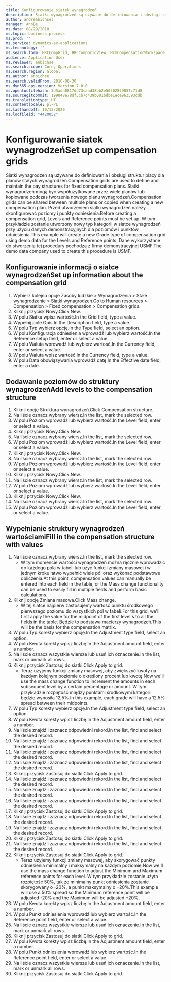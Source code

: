```yaml
---
title: Konfigurowanie siatek wynagrodzeń
description: Siatki wynagrodzeń są używane do definiowania i obsługi struktur płacy dla planów stałych wynagrodzeń.
author: andreabichsel
manager: AnnBe
ms.date: 08/29/2018
ms.topic: business-process
ms.prod: ''
ms.service: dynamics-ax-applications
ms.technology: ''
ms.search.form: HRCCompGrid, HRCCompGridView, HcmCompensationWorkspace
audience: Application User
ms.reviewer: anbichse
ms.search.scope: Core, Operations
ms.search.region: Global
ms.author: anbichse
ms.search.validFrom: 2016-06-30
ms.dyn365.ops.version: Version 7.0.0
ms.openlocfilehash: 5d5ada0817dd73caad38bb2e50302869857c71d8
ms.sourcegitcommit: 199848e78df5cb7c439b001bdbe1ece963593cdb
ms.translationtype: HT
ms.contentlocale: pl-PL
ms.lasthandoff: 10/13/2020
ms.locfileid: "4420052"
---
```

# <a name="set-up-compensation-grids"></a><span data-ttu-id="2e7d5-103">Konfigurowanie siatek wynagrodzeń</span><span class="sxs-lookup"><span data-stu-id="2e7d5-103">Set up compensation grids</span></span>

<span data-ttu-id="2e7d5-104">Siatki wynagrodzeń są używane do definiowania i obsługi struktur płacy dla planów stałych wynagrodzeń.</span><span class="sxs-lookup"><span data-stu-id="2e7d5-104">Compensation grids are used to define and maintain the pay structures for fixed compensation plans.</span></span> <span data-ttu-id="2e7d5-105">Siatki wynagrodzeń mogą być współużytkowane przez wiele planów lub kopiowane podczas tworzenia nowego planu wynagrodzeń.</span><span class="sxs-lookup"><span data-stu-id="2e7d5-105">Compensation grids can be shared between multiple plans or copied when creating a new compensation plan.</span></span>  <span data-ttu-id="2e7d5-106">Przed utworzeniem siatki wynagrodzeń należy skonfigurować poziomy i punkty odniesienia.</span><span class="sxs-lookup"><span data-stu-id="2e7d5-106">Before creating a compensation grid, Levels and Reference points must be set up.</span></span> <span data-ttu-id="2e7d5-107">W tym przykładzie zostanie utworzony nowy typ kategorii w siatce wynagrodzeń przy użyciu danych demonstracyjnych dla poziomów i punktów odniesienia.</span><span class="sxs-lookup"><span data-stu-id="2e7d5-107">This example will create a new Grade type of compensation grid using demo data for the Levels and Reference points.</span></span> <span data-ttu-id="2e7d5-108">Dane wykorzystane do stworzenia tej procedury pochodzą z firmy demonstracyjnej USMF.</span><span class="sxs-lookup"><span data-stu-id="2e7d5-108">The demo data company used to create this procedure is USMF.</span></span>


## <a name="set-up-information-about-the-compensation-grid"></a><span data-ttu-id="2e7d5-109">Konfigurowanie informacji o siatce wynagrodzeń</span><span class="sxs-lookup"><span data-stu-id="2e7d5-109">Set up information about the compensation grid</span></span>
1. <span data-ttu-id="2e7d5-110">Wybierz kolejno opcje Zasoby ludzkie > Wynagrodzenia > Stałe wynagrodzenie > Siatki wynagrodzeń.</span><span class="sxs-lookup"><span data-stu-id="2e7d5-110">Go to Human resources > Compensation > Fixed compensation > Compensation grids.</span></span>
2. <span data-ttu-id="2e7d5-111">Kliknij przycisk Nowy.</span><span class="sxs-lookup"><span data-stu-id="2e7d5-111">Click New.</span></span>
3. <span data-ttu-id="2e7d5-112">W polu Siatka wpisz wartość.</span><span class="sxs-lookup"><span data-stu-id="2e7d5-112">In the Grid field, type a value.</span></span>
4. <span data-ttu-id="2e7d5-113">Wypełnij pole Opis.</span><span class="sxs-lookup"><span data-stu-id="2e7d5-113">In the Description field, type a value.</span></span>
5. <span data-ttu-id="2e7d5-114">W polu Typ wybierz opcję.</span><span class="sxs-lookup"><span data-stu-id="2e7d5-114">In the Type field, select an option.</span></span>
6. <span data-ttu-id="2e7d5-115">W polu Konfiguracja odniesienia wprowadź lub wybierz wartość.</span><span class="sxs-lookup"><span data-stu-id="2e7d5-115">In the Reference setup field, enter or select a value.</span></span>
7. <span data-ttu-id="2e7d5-116">W polu Waluta wprowadź lub wybierz wartość.</span><span class="sxs-lookup"><span data-stu-id="2e7d5-116">In the Currency field, enter or select a value.</span></span>
8. <span data-ttu-id="2e7d5-117">W polu Waluta wpisz wartość.</span><span class="sxs-lookup"><span data-stu-id="2e7d5-117">In the Currency field, type a value.</span></span>
9. <span data-ttu-id="2e7d5-118">W polu Data obowiązywania wprowadź datę.</span><span class="sxs-lookup"><span data-stu-id="2e7d5-118">In the Effective date field, enter a date.</span></span>

## <a name="add-levels-to-the-compensation-structure"></a><span data-ttu-id="2e7d5-119">Dodawanie poziomów do struktury wynagrodzeń</span><span class="sxs-lookup"><span data-stu-id="2e7d5-119">Add levels to the compensation structure</span></span>
1. <span data-ttu-id="2e7d5-120">Kliknij opcję Struktura wynagrodzeń.</span><span class="sxs-lookup"><span data-stu-id="2e7d5-120">Click Compensation structure.</span></span>
2. <span data-ttu-id="2e7d5-121">Na liście oznacz wybrany wiersz.</span><span class="sxs-lookup"><span data-stu-id="2e7d5-121">In the list, mark the selected row.</span></span>
3. <span data-ttu-id="2e7d5-122">W polu Poziom wprowadź lub wybierz wartość.</span><span class="sxs-lookup"><span data-stu-id="2e7d5-122">In the Level field, enter or select a value.</span></span>
4. <span data-ttu-id="2e7d5-123">Kliknij przycisk Nowy.</span><span class="sxs-lookup"><span data-stu-id="2e7d5-123">Click New.</span></span>
5. <span data-ttu-id="2e7d5-124">Na liście oznacz wybrany wiersz.</span><span class="sxs-lookup"><span data-stu-id="2e7d5-124">In the list, mark the selected row.</span></span>
6. <span data-ttu-id="2e7d5-125">W polu Poziom wprowadź lub wybierz wartość.</span><span class="sxs-lookup"><span data-stu-id="2e7d5-125">In the Level field, enter or select a value.</span></span>
7. <span data-ttu-id="2e7d5-126">Kliknij przycisk Nowy.</span><span class="sxs-lookup"><span data-stu-id="2e7d5-126">Click New.</span></span>
8. <span data-ttu-id="2e7d5-127">Na liście oznacz wybrany wiersz.</span><span class="sxs-lookup"><span data-stu-id="2e7d5-127">In the list, mark the selected row.</span></span>
9. <span data-ttu-id="2e7d5-128">W polu Poziom wprowadź lub wybierz wartość.</span><span class="sxs-lookup"><span data-stu-id="2e7d5-128">In the Level field, enter or select a value.</span></span>
10. <span data-ttu-id="2e7d5-129">Kliknij przycisk Nowy.</span><span class="sxs-lookup"><span data-stu-id="2e7d5-129">Click New.</span></span>
11. <span data-ttu-id="2e7d5-130">Na liście oznacz wybrany wiersz.</span><span class="sxs-lookup"><span data-stu-id="2e7d5-130">In the list, mark the selected row.</span></span>
12. <span data-ttu-id="2e7d5-131">W polu Poziom wprowadź lub wybierz wartość.</span><span class="sxs-lookup"><span data-stu-id="2e7d5-131">In the Level field, enter or select a value.</span></span>
13. <span data-ttu-id="2e7d5-132">Kliknij przycisk Nowy.</span><span class="sxs-lookup"><span data-stu-id="2e7d5-132">Click New.</span></span>
14. <span data-ttu-id="2e7d5-133">Na liście oznacz wybrany wiersz.</span><span class="sxs-lookup"><span data-stu-id="2e7d5-133">In the list, mark the selected row.</span></span>
15. <span data-ttu-id="2e7d5-134">W polu Poziom wprowadź lub wybierz wartość.</span><span class="sxs-lookup"><span data-stu-id="2e7d5-134">In the Level field, enter or select a value.</span></span>

## <a name="fill-in-the-compensation-structure-with-values"></a><span data-ttu-id="2e7d5-135">Wypełnianie struktury wynagrodzeń wartościami</span><span class="sxs-lookup"><span data-stu-id="2e7d5-135">Fill in the compensation structure with values</span></span>
1. <span data-ttu-id="2e7d5-136">Na liście oznacz wybrany wiersz.</span><span class="sxs-lookup"><span data-stu-id="2e7d5-136">In the list, mark the selected row.</span></span>
    * <span data-ttu-id="2e7d5-137">W tym momencie wartości wynagrodzeń można ręcznie wprowadzić do każdego pola w tabeli lub użyć funkcji zmiany masowej i w jednym kroku łatwo wypełnić wiele pól oraz wykonać podstawowe obliczenia.</span><span class="sxs-lookup"><span data-stu-id="2e7d5-137">At this point, compensation values can manually be entered into each field in the table, or the Mass change functionality can be used to easily fill in multiple fields and perform basic calculations.</span></span>  
2. <span data-ttu-id="2e7d5-138">Kliknij opcję Zmiana masowa.</span><span class="sxs-lookup"><span data-stu-id="2e7d5-138">Click Mass change.</span></span>
    * <span data-ttu-id="2e7d5-139">W tej siatce najpierw zastosujemy wartość punktu środkowego pierwszego poziomu do wszystkich pól w tabeli.</span><span class="sxs-lookup"><span data-stu-id="2e7d5-139">For this grid, we'll first apply the value for the midpoint of the first level's to all the fields in the table.</span></span> <span data-ttu-id="2e7d5-140">Będzie to podstawa macierzy wynagrodzeń.</span><span class="sxs-lookup"><span data-stu-id="2e7d5-140">This will be the basis for the compensation matrix.</span></span>  
3. <span data-ttu-id="2e7d5-141">W polu Typ korekty wybierz opcję.</span><span class="sxs-lookup"><span data-stu-id="2e7d5-141">In the Adjustment type field, select an option.</span></span>
4. <span data-ttu-id="2e7d5-142">W polu Kwota korekty wpisz liczbę.</span><span class="sxs-lookup"><span data-stu-id="2e7d5-142">In the Adjustment amount field, enter a number.</span></span>
5. <span data-ttu-id="2e7d5-143">Na liście oznacz wszystkie wiersze lub usuń ich oznaczenie.</span><span class="sxs-lookup"><span data-stu-id="2e7d5-143">In the list, mark or unmark all rows.</span></span>
6. <span data-ttu-id="2e7d5-144">Kliknij przycisk Zastosuj do siatki.</span><span class="sxs-lookup"><span data-stu-id="2e7d5-144">Click Apply to grid.</span></span>
    * <span data-ttu-id="2e7d5-145">Teraz użyjemy funkcji zmiany masowej, aby zwiększyć kwoty na każdym kolejnym poziomie o określony procent lub kwotę.</span><span class="sxs-lookup"><span data-stu-id="2e7d5-145">Now we'll use the mass change function to increment the amounts in each subsequent level by a certain percentage or amount.</span></span> <span data-ttu-id="2e7d5-146">W tym przykładzie rozpiętość między punktami środkowymi kategorii będzie wynosiła 12,5%.</span><span class="sxs-lookup"><span data-stu-id="2e7d5-146">In this example, each grade will have a 12.5% spread between their midpoints.</span></span>  
7. <span data-ttu-id="2e7d5-147">W polu Typ korekty wybierz opcję.</span><span class="sxs-lookup"><span data-stu-id="2e7d5-147">In the Adjustment type field, select an option.</span></span>
8. <span data-ttu-id="2e7d5-148">W polu Kwota korekty wpisz liczbę.</span><span class="sxs-lookup"><span data-stu-id="2e7d5-148">In the Adjustment amount field, enter a number.</span></span>
9. <span data-ttu-id="2e7d5-149">Na liście znajdź i zaznacz odpowiedni rekord.</span><span class="sxs-lookup"><span data-stu-id="2e7d5-149">In the list, find and select the desired record.</span></span>
10. <span data-ttu-id="2e7d5-150">Na liście znajdź i zaznacz odpowiedni rekord.</span><span class="sxs-lookup"><span data-stu-id="2e7d5-150">In the list, find and select the desired record.</span></span>
11. <span data-ttu-id="2e7d5-151">Na liście znajdź i zaznacz odpowiedni rekord.</span><span class="sxs-lookup"><span data-stu-id="2e7d5-151">In the list, find and select the desired record.</span></span>
12. <span data-ttu-id="2e7d5-152">Na liście znajdź i zaznacz odpowiedni rekord.</span><span class="sxs-lookup"><span data-stu-id="2e7d5-152">In the list, find and select the desired record.</span></span>
13. <span data-ttu-id="2e7d5-153">Kliknij przycisk Zastosuj do siatki.</span><span class="sxs-lookup"><span data-stu-id="2e7d5-153">Click Apply to grid.</span></span>
14. <span data-ttu-id="2e7d5-154">Na liście znajdź i zaznacz odpowiedni rekord.</span><span class="sxs-lookup"><span data-stu-id="2e7d5-154">In the list, find and select the desired record.</span></span>
15. <span data-ttu-id="2e7d5-155">Na liście znajdź i zaznacz odpowiedni rekord.</span><span class="sxs-lookup"><span data-stu-id="2e7d5-155">In the list, find and select the desired record.</span></span>
16. <span data-ttu-id="2e7d5-156">Na liście znajdź i zaznacz odpowiedni rekord.</span><span class="sxs-lookup"><span data-stu-id="2e7d5-156">In the list, find and select the desired record.</span></span>
17. <span data-ttu-id="2e7d5-157">Kliknij przycisk Zastosuj do siatki.</span><span class="sxs-lookup"><span data-stu-id="2e7d5-157">Click Apply to grid.</span></span>
18. <span data-ttu-id="2e7d5-158">Na liście znajdź i zaznacz odpowiedni rekord.</span><span class="sxs-lookup"><span data-stu-id="2e7d5-158">In the list, find and select the desired record.</span></span>
19. <span data-ttu-id="2e7d5-159">Na liście znajdź i zaznacz odpowiedni rekord.</span><span class="sxs-lookup"><span data-stu-id="2e7d5-159">In the list, find and select the desired record.</span></span>
20. <span data-ttu-id="2e7d5-160">Kliknij przycisk Zastosuj do siatki.</span><span class="sxs-lookup"><span data-stu-id="2e7d5-160">Click Apply to grid.</span></span>
21. <span data-ttu-id="2e7d5-161">Na liście znajdź i zaznacz odpowiedni rekord.</span><span class="sxs-lookup"><span data-stu-id="2e7d5-161">In the list, find and select the desired record.</span></span>
22. <span data-ttu-id="2e7d5-162">Kliknij przycisk Zastosuj do siatki.</span><span class="sxs-lookup"><span data-stu-id="2e7d5-162">Click Apply to grid.</span></span>
    * <span data-ttu-id="2e7d5-163">Teraz użyjemy funkcji zmiany masowej, aby skorygować punkty odniesienia minimalny i maksymalny na każdym poziomie.</span><span class="sxs-lookup"><span data-stu-id="2e7d5-163">Now we'll use the mass change function to adjust the Minimum and Maximum reference points for each level.</span></span> <span data-ttu-id="2e7d5-164">W tym przykładzie zostanie użyta rozpiętość 50%, tak że minimalny punkt odniesienia zostanie skorygowany o -20%, a punkt maksymalny o +20%.</span><span class="sxs-lookup"><span data-stu-id="2e7d5-164">This example will use a 50% spread so the Minimum reference point will be adjusted -20% and the Maximum will be adjusted +20%.</span></span>  
23. <span data-ttu-id="2e7d5-165">W polu Kwota korekty wpisz liczbę.</span><span class="sxs-lookup"><span data-stu-id="2e7d5-165">In the Adjustment amount field, enter a number.</span></span>
24. <span data-ttu-id="2e7d5-166">W polu Punkt odniesienia wprowadź lub wybierz wartość.</span><span class="sxs-lookup"><span data-stu-id="2e7d5-166">In the Reference point field, enter or select a value.</span></span>
25. <span data-ttu-id="2e7d5-167">Na liście oznacz wszystkie wiersze lub usuń ich oznaczenie.</span><span class="sxs-lookup"><span data-stu-id="2e7d5-167">In the list, mark or unmark all rows.</span></span>
26. <span data-ttu-id="2e7d5-168">Kliknij przycisk Zastosuj do siatki.</span><span class="sxs-lookup"><span data-stu-id="2e7d5-168">Click Apply to grid.</span></span>
27. <span data-ttu-id="2e7d5-169">W polu Kwota korekty wpisz liczbę.</span><span class="sxs-lookup"><span data-stu-id="2e7d5-169">In the Adjustment amount field, enter a number.</span></span>
28. <span data-ttu-id="2e7d5-170">W polu Punkt odniesienia wprowadź lub wybierz wartość.</span><span class="sxs-lookup"><span data-stu-id="2e7d5-170">In the Reference point field, enter or select a value.</span></span>
29. <span data-ttu-id="2e7d5-171">Na liście oznacz wszystkie wiersze lub usuń ich oznaczenie.</span><span class="sxs-lookup"><span data-stu-id="2e7d5-171">In the list, mark or unmark all rows.</span></span>
30. <span data-ttu-id="2e7d5-172">Kliknij przycisk Zastosuj do siatki.</span><span class="sxs-lookup"><span data-stu-id="2e7d5-172">Click Apply to grid.</span></span>

